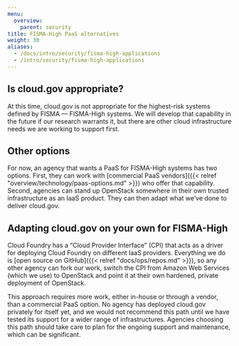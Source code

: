 ```yaml
---
menu:
  overview:
    parent: security
title: FISMA-High PaaS alternatives
weight: 30
aliases:
  - /docs/intro/security/fisma-high-applications
  - /intro/security/fisma-high-applications
---
```


## Is cloud.gov appropriate?

At this time, cloud.gov is not appropriate for the highest-risk systems defined by FISMA — FISMA-High systems. We will develop that capability in the future if our research warrants it, but there are other cloud infrastructure needs we are working to support first.

## Other options

For now, an agency that wants a PaaS for FISMA-High systems has two options. First, they can work with [commercial PaaS vendors]({{< relref "overview/technology/paas-options.md" >}}) who offer that capability. Second, agencies can stand up OpenStack somewhere in their own trusted infrastructure as an IaaS product. They can then adapt what we’ve done to deliver cloud.gov.

## Adapting cloud.gov on your own for FISMA-High

Cloud Foundry has a “Cloud Provider Interface” (CPI) that acts as a driver for deploying Cloud Foundry on different IaaS providers. Everything we do is [open source on GitHub]({{< relref "docs/ops/repos.md" >}}), so any other agency can fork our work, switch the CPI from Amazon Web Services (which we use) to OpenStack and point it at their own hardened, private deployment of OpenStack.

This approach requires more work, either in-house or through a vendor, than a commercial PaaS option. No agency has deployed cloud.gov privately for itself yet, and we would not recommend this path until we have tested its support for a wider range of infrastructures. Agencies choosing this path should take care to plan for the ongoing support and maintenance, which can be significant.
